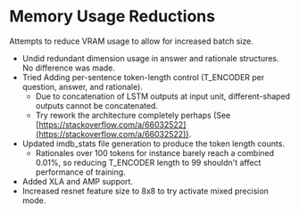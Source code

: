 # Memory Usage Reductions

Attempts to reduce VRAM usage to allow for increased batch size.

* Undid redundant dimension usage in answer and rationale structures. No difference was made.
* Tried Adding per-sentence token-length control (T_ENCODER per question, answer, and rationale).
  * Due to concatenation of LSTM outputs at input unit, different-shaped outputs cannot be concatenated.
  * Try rework the architecture completely perhaps (See [https://stackoverflow.com/a/66032522](https://stackoverflow.com/a/66032522)).
* Updated imdb_stats file generation to produce the token length counts.
  * Rationales over 100 tokens for instance barely reach a combined 0.01%, so reducing T_ENCODER length to 99 shouldn't affect performance of training.
* Added XLA and AMP support.
* Increased resnet feature size to 8x8 to try activate mixed precision mode.
